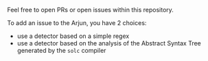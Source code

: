 Feel free to open PRs or open issues within this repository.

To add an issue to the Arjun, you have 2 choices:

- use a detector based on a simple regex
- use a detector based on the analysis of the Abstract Syntax Tree generated by the `solc` compiler
